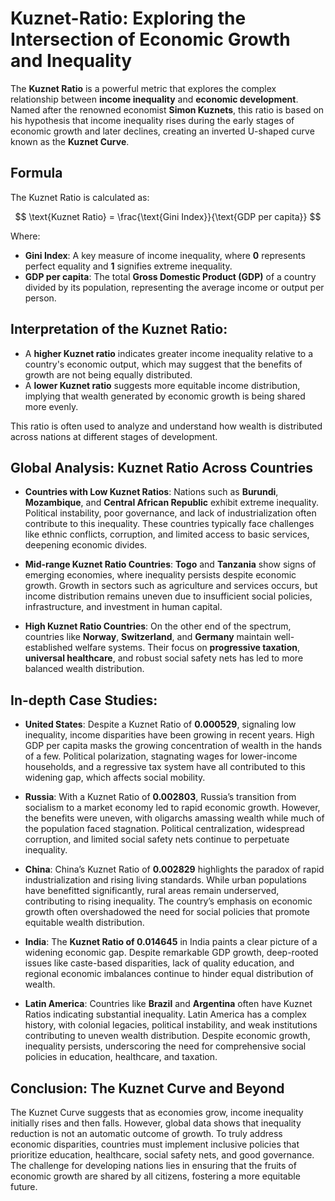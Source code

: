 # Kuznet-Ratio: Exploring the Intersection of Economic Growth and Inequality

The **Kuznet Ratio** is a powerful metric that explores the complex relationship between **income inequality** and **economic development**. Named after the renowned economist **Simon Kuznets**, this ratio is based on his hypothesis that income inequality rises during the early stages of economic growth and later declines, creating an inverted U-shaped curve known as the **Kuznet Curve**.

## Formula

The Kuznet Ratio is calculated as:

$$
\text{Kuznet Ratio} = \frac{\text{Gini Index}}{\text{GDP per capita}}
$$

Where:
- **Gini Index**: A key measure of income inequality, where **0** represents perfect equality and **1** signifies extreme inequality.
- **GDP per capita**: The total **Gross Domestic Product (GDP)** of a country divided by its population, representing the average income or output per person.

## Interpretation of the Kuznet Ratio:

- A **higher Kuznet ratio** indicates greater income inequality relative to a country's economic output, which may suggest that the benefits of growth are not being equally distributed.
- A **lower Kuznet ratio** suggests more equitable income distribution, implying that wealth generated by economic growth is being shared more evenly.

This ratio is often used to analyze and understand how wealth is distributed across nations at different stages of development.

## Global Analysis: Kuznet Ratio Across Countries

- **Countries with Low Kuznet Ratios**: Nations such as **Burundi**, **Mozambique**, and **Central African Republic** exhibit extreme inequality. Political instability, poor governance, and lack of industrialization often contribute to this inequality. These countries typically face challenges like ethnic conflicts, corruption, and limited access to basic services, deepening economic divides.

- **Mid-range Kuznet Ratio Countries**: **Togo** and **Tanzania** show signs of emerging economies, where inequality persists despite economic growth. Growth in sectors such as agriculture and services occurs, but income distribution remains uneven due to insufficient social policies, infrastructure, and investment in human capital.

- **High Kuznet Ratio Countries**: On the other end of the spectrum, countries like **Norway**, **Switzerland**, and **Germany** maintain well-established welfare systems. Their focus on **progressive taxation**, **universal healthcare**, and robust social safety nets has led to more balanced wealth distribution.

## In-depth Case Studies:

- **United States**: Despite a Kuznet Ratio of **0.000529**, signaling low inequality, income disparities have been growing in recent years. High GDP per capita masks the growing concentration of wealth in the hands of a few. Political polarization, stagnating wages for lower-income households, and a regressive tax system have all contributed to this widening gap, which affects social mobility.

- **Russia**: With a Kuznet Ratio of **0.002803**, Russia’s transition from socialism to a market economy led to rapid economic growth. However, the benefits were uneven, with oligarchs amassing wealth while much of the population faced stagnation. Political centralization, widespread corruption, and limited social safety nets continue to perpetuate inequality.

- **China**: China’s Kuznet Ratio of **0.002829** highlights the paradox of rapid industrialization and rising living standards. While urban populations have benefitted significantly, rural areas remain underserved, contributing to rising inequality. The country’s emphasis on economic growth often overshadowed the need for social policies that promote equitable wealth distribution.

- **India**: The **Kuznet Ratio of 0.014645** in India paints a clear picture of a widening economic gap. Despite remarkable GDP growth, deep-rooted issues like caste-based disparities, lack of quality education, and regional economic imbalances continue to hinder equal distribution of wealth.

- **Latin America**: Countries like **Brazil** and **Argentina** often have Kuznet Ratios indicating substantial inequality. Latin America has a complex history, with colonial legacies, political instability, and weak institutions contributing to uneven wealth distribution. Despite economic growth, inequality persists, underscoring the need for comprehensive social policies in education, healthcare, and taxation.

## Conclusion: The Kuznet Curve and Beyond

The Kuznet Curve suggests that as economies grow, income inequality initially rises and then falls. However, global data shows that inequality reduction is not an automatic outcome of growth. To truly address economic disparities, countries must implement inclusive policies that prioritize education, healthcare, social safety nets, and good governance. The challenge for developing nations lies in ensuring that the fruits of economic growth are shared by all citizens, fostering a more equitable future.
